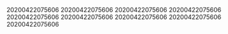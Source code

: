 20200422075606
20200422075606
20200422075606
20200422075606
20200422075606
20200422075606
20200422075606
20200422075606
20200422075606
